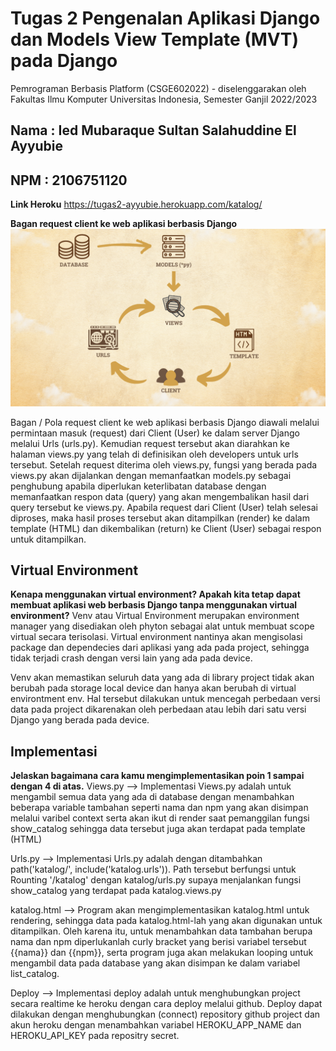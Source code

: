 # Tugas 2 Pengenalan Aplikasi Django dan Models View Template (MVT) pada Django

Pemrograman Berbasis Platform (CSGE602022) - diselenggarakan oleh Fakultas Ilmu Komputer Universitas Indonesia, Semester Ganjil 2022/2023

## Nama : Ied Mubaraque Sultan Salahuddine El Ayyubie
## NPM : 2106751120

**Link Heroku**
https://tugas2-ayyubie.herokuapp.com/katalog/

**Bagan request client ke web aplikasi berbasis Django**
![Gambar]('../../Bagan.png?raw=true')


Bagan / Pola request client ke web aplikasi berbasis Django diawali melalui permintaan masuk (request) dari Client (User) ke dalam server Django melalui Urls (urls.py). Kemudian request tersebut akan diarahkan ke halaman views.py yang telah di definisikan oleh developers untuk urls tersebut. Setelah request diterima oleh views.py, fungsi yang berada pada views.py akan dijalankan dengan memanfaatkan models.py sebagai penghubung apabila diperlukan keterlibatan database dengan memanfaatkan respon data (query) yang akan mengembalikan hasil dari query tersebut ke views.py. Apabila request dari Client (User) telah selesai diproses, maka hasil proses tersebut akan ditampilkan (render) ke dalam template (HTML) dan dikembalikan (return) ke Client (User) sebagai respon untuk ditampilkan.

## Virtual Environment
**Kenapa menggunakan virtual environment? Apakah kita tetap dapat membuat aplikasi web berbasis Django tanpa menggunakan virtual environment?**
Venv atau Virtual Environment merupakan environment manager yang disediakan oleh phyton sebagai alat untuk membuat scope virtual secara terisolasi. Virtual environment nantinya akan mengisolasi package dan dependecies dari aplikasi yang ada pada project, sehingga tidak terjadi crash dengan versi lain yang ada pada device. 

Venv akan memastikan seluruh data yang ada di library project tidak akan berubah pada storage local device dan hanya akan berubah di virtual environtment env. Hal tersebut dilakukan untuk mencegah perbedaan versi data pada project dikarenakan oleh perbedaan atau lebih dari satu versi Django yang berada pada device.

## Implementasi
**Jelaskan bagaimana cara kamu mengimplementasikan poin 1 sampai dengan 4 di atas.**
Views.py --> Implementasi Views.py adalah untuk mengambil semua data yang ada di database dengan menambahkan beberapa variable tambahan seperti nama dan npm yang akan disimpan melalui varibel context serta akan ikut di render saat pemanggilan fungsi show_catalog sehingga data tersebut juga akan terdapat pada template (HTML) 

Urls.py --> Implementasi Urls.py adalah dengan ditambahkan path('katalog/', include('katalog.urls')). Path tersebut berfungsi untuk Rounting '/katalog' dengan katalog/urls.py supaya menjalankan fungsi show_catalog yang terdapat pada katalog.views.py

katalog.html --> Program akan mengimplementasikan katalog.html untuk rendering, sehingga data pada katalog.html-lah yang akan digunakan untuk ditampilkan. Oleh karena itu, untuk menambahkan data tambahan berupa nama dan npm diperlukanlah curly bracket yang berisi variabel tersebut {{nama}} dan {{npm}}, serta program juga akan melakukan looping untuk mengambil data pada database yang akan disimpan ke dalam variabel list_catalog.

Deploy --> Implementasi deploy adalah untuk menghubungkan project secara realtime ke heroku dengan cara deploy melalui github. Deploy dapat dilakukan dengan menghubungkan (connect) repository github project dan akun heroku dengan menambahkan variabel HEROKU_APP_NAME dan HEROKU_API_KEY pada repositry secret.